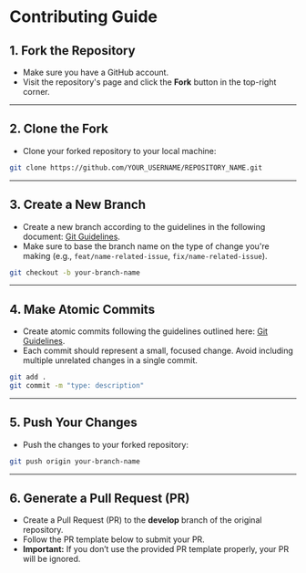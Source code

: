 # Contributing Guide

## 1. Fork the Repository

- Make sure you have a GitHub account.
- Visit the repository's page and click the **Fork** button in the top-right corner.

---

## 2. Clone the Fork

- Clone your forked repository to your local machine:

```bash
git clone https://github.com/YOUR_USERNAME/REPOSITORY_NAME.git
```

---

## 3. Create a New Branch

- Create a new branch according to the guidelines in the following document: [Git Guidelines](https://github.com/Tico4Chain-Coders/Trustless-Work/blob/main/GIT_GUIDELINE.md).
- Make sure to base the branch name on the type of change you're making (e.g., `feat/name-related-issue`, `fix/name-related-issue`).

```bash
git checkout -b your-branch-name
```

---

## 4. Make Atomic Commits

- Create atomic commits following the guidelines outlined here: [Git Guidelines](https://github.com/Tico4Chain-Coders/Trustless-Work/blob/main/GIT_GUIDELINE.md).
- Each commit should represent a small, focused change. Avoid including multiple unrelated changes in a single commit.

```bash
git add .
git commit -m "type: description"
```

---

## 5. Push Your Changes

- Push the changes to your forked repository:

```bash
git push origin your-branch-name
```

---

## 6. Generate a Pull Request (PR)

- Create a Pull Request (PR) to the **develop** branch of the original repository.
- Follow the PR template below to submit your PR.
- **Important:** If you don’t use the provided PR template properly, your PR will be ignored.
